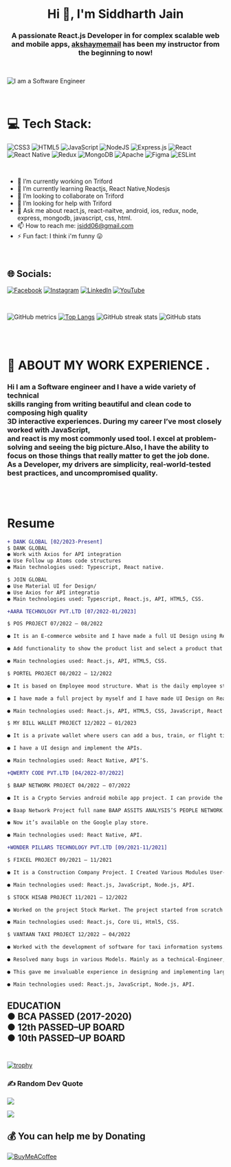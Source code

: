 <h1 align="center">Hi 👋, I'm Siddharth Jain</h1>

<h3 align="center">A passionate React.js Developer in for complex scalable web and mobile apps, <a class="user-mention notranslate" data-hovercard-type="user" data-hovercard-url="/users/akshaymemail/hovercard" data-octo-click="hovercard-link-click" data-octo-dimensions="link_type:self" href="https://github.com/akshaymemail">akshaymemail</a>  has been my instructor from the beginning to now!</h3>

<br>

![I am a Software Engineer](https://mir-s3-cdn-cf.behance.net/project_modules/fs/54b6c068097599.5b50bca476b9b.gif)

<br>

# 💻 Tech Stack:

![CSS3](https://img.shields.io/badge/css3-%231572B6.svg?style=for-the-badge&logo=css3&logoColor=white) ![HTML5](https://img.shields.io/badge/html5-%23E34F26.svg?style=for-the-badge&logo=html5&logoColor=white) ![JavaScript](https://img.shields.io/badge/javascript-%23323330.svg?style=for-the-badge&logo=javascript&logoColor=%23F7DF1E) ![NodeJS](https://img.shields.io/badge/node.js-6DA55F?style=for-the-badge&logo=node.js&logoColor=white) ![Express.js](https://img.shields.io/badge/express.js-%23404d59.svg?style=for-the-badge&logo=express&logoColor=%2361DAFB) ![React](https://img.shields.io/badge/react-%2320232a.svg?style=for-the-badge&logo=react&logoColor=%2361DAFB) ![React Native](https://img.shields.io/badge/react_native-%2320232a.svg?style=for-the-badge&logo=react&logoColor=%2361DAFB) ![Redux](https://img.shields.io/badge/redux-%23593d88.svg?style=for-the-badge&logo=redux&logoColor=white) ![MongoDB](https://img.shields.io/badge/MongoDB-%234ea94b.svg?style=for-the-badge&logo=mongodb&logoColor=white) ![Apache](https://img.shields.io/badge/apache-%23D42029.svg?style=for-the-badge&logo=apache&logoColor=white) ![Figma](https://img.shields.io/badge/figma-%23F24E1E.svg?style=for-the-badge&logo=figma&logoColor=white) ![ESLint](https://img.shields.io/badge/ESLint-4B3263?style=for-the-badge&logo=eslint&logoColor=white)

<br>

- 🔭 I’m currently working on Triford
- 🌱 I’m currently learning Reactjs, React Native,Nodesjs
- 👯 I’m looking to collaborate on Triford
- 🤔 I’m looking for help with Triford
- 💬 Ask me about react.js, react-naitve, android, ios, redux, node, express, mongodb, javascript, css, html.
- 📫 How to reach me: jsidd06@gmail.com
- ⚡ Fun fact: I think i'm funny 😛

<br>

## 🌐 Socials:

[![Facebook](https://img.shields.io/badge/Facebook-%231877F2.svg?logo=Facebook&logoColor=white)](https://facebook.com/sidd.jain.90) [![Instagram](https://img.shields.io/badge/Instagram-%23E4405F.svg?logo=Instagram&logoColor=white)](https://instagram.com/sidd.jain.90) [![LinkedIn](https://img.shields.io/badge/LinkedIn-%230077B5.svg?logo=linkedin&logoColor=white)](https://linkedin.com/in/siddharth-jain-b76b891b6) [![YouTube](https://img.shields.io/badge/YouTube-%23FF0000.svg?logo=YouTube&logoColor=white)](https://youtube.com/@codemadness)

<br>

![GitHub metrics](https://metrics.lecoq.io/jsidd06) [![Top Langs](https://github-readme-stats.vercel.app/api/top-langs/?username=jsidd06&theme=algolia&border_radius=20)](https://github.com/anuraghazra/github-readme-stats) ![GitHub streak stats](https://streak-stats.demolab.com/?user=jsidd06&theme=algolia&border_radius=20) ![GitHub stats](https://github-readme-stats.vercel.app/api?username=jsidd06&show_icons=true&count_private=true&theme=algolia&border_radius=20)

<br><br>

# 💫 ABOUT MY WORK EXPERIENCE .

### Hi I am a Software engineer and I have a wide variety of technical <br>skills ranging from writing beautiful and clean code to composing high quality<br>3D interactive experiences. During my career I’ve most closely worked with JavaScript,<br>and react is my most commonly used tool. I excel at problem-solving and seeing the big picture.Also, I have the ability to focus on those things that really matter to get the job done.<br>As a Developer, my drivers are simplicity, real-world-tested best practices, and uncompromised quality.

<br><br>

# Resume

```diff
+ DANK GLOBAL [02/2023-Present]
$ DANK GLOBAL
● Work with Axios for API integration
● Use Follow up Atoms code structures
● Main technologies used: Typescript, React native.

$ JOIN GLOBAL
● Use Material UI for Design/
● Use Axios for API integratio
● Main technologies used: Typescript, React.js, API, HTML5, CSS.
```

```diff
+AARA TECHNOLOGY PVT.LTD [07/2022-01/2023]

$ POS PROJECT 07/2022 – 08/2022

● It is an E-commerce website and I have made a full UI Design using React strap.

● Add functionality to show the product list and select a product that a user can want to buy and add in-store and buy it after buying the product get the total balance slip and see the order history.

● Main technologies used: React.js, API, HTML5, CSS.

$ PORTEL PROJECT 08/2022 – 12/2022

● It is based on Employee mood structure. What is the daily employee strategy you can this portal?

● I have made a full project by myself and I have made UI Design on React Bootstrap and added functionality to show a graph report and casual data list report and a person can export the report in an excel sheet.

● Main technologies used: React.js, API, HTML5, CSS, JavaScript, React Bootstrap. Excel Sheet, Google analytics graph.

$ MY BILL WALLET PROJECT 12/2022 – 01/2023

● It is a private wallet where users can add a bus, train, or flight ticket and get a discount on flip-kart coupons.

● I have a UI design and implement the APIs.

● Main technologies used: React Native, API’S.
```

```diff
+QWERTY CODE PVT.LTD [04/2022-07/2022]

$ BAAP NETWORK PROJECT 04/2022 – 07/2022

● It is a Crypto Servies android mobile app project. I can provide the functionality to buy crypto coins.

● Baap Network Project full name BAAP ASSITS ANALYSIS’S PEOPLE NETWORK.

● Now it’s available on the Google play store.

● Main technologies used: React Native, API.
```

```diff
+WONDER PILLARS TECHNOLOGY PVT.LTD [09/2021-11/2021]

$ FIXCEL PROJECT 09/2021 – 11/2021

● It is a Construction Company Project. I Created Various Modules User-interfaces and their functioning.

● Main technologies used: React.js, JavaScript, Node.js, API.

$ STOCK HISAB PROJECT 11/2021 – 12/2022

● Worked on the project Stock Market. The project started from scratch and it aimed to build the interactive user interface.

● Main technologies used: React.js, Core Ui, Html5, CSS.

$ VANTAAN TAXI PROJECT 12/2022 – 04/2022

● Worked with the development of software for taxi information systems.

● Resolved many bugs in various Models. Mainly as a technical-Engineer, I was a part of the team whose responsibility was the software core functionality.

● This gave me invaluable experience in designing and implementing large logic and user interface.

● Main technologies used: React.js, JavaScript, Node.js, API.
```

## EDUCATION<br>● BCA PASSED (2017-2020)<br>● 12th PASSED–UP BOARD<br>● 10th PASSED–UP BOARD<br><br>

[![trophy](https://github-profile-trophy.vercel.app/?username=jsidd06)](https://github.com/ryo-ma/github-profile-trophy)

### ✍️ Random Dev Quote

![](https://quotes-github-readme.vercel.app/api?type=horizontal&theme=radical)

[![](https://visitcount.itsvg.in/api?id=jsidd06&icon=4&color=0)](https://visitcount.itsvg.in)

## 💰 You can help me by Donating

[![BuyMeACoffee](https://img.shields.io/badge/Buy%20Me%20a%20Coffee-ffdd00?style=for-the-badge&logo=buy-me-a-coffee&logoColor=black)](https://buymeacoffee.com/jsidd06j)
